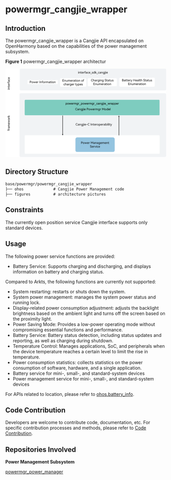 # powermgr_cangjie_wrapper

## Introduction

The powermgr_cangjie_wrapper is a Cangjie API encapsulated on OpenHarmony based on the capabilities of the power management subsystem. 

**Figure  1** powermgr_cangjie_wrapper architectur

![](figures/powermgr_cangjie_wrapper_architecture_en.png)

## Directory Structure

```
base/powermgr/powermgr_cangjie_wrapper
├── ohos             # Cangjie Power Management code
├── figures          # architecture pictures
```

## Constraints

The currently open position service Cangjie interface supports only standard devices.

## Usage

The following power service functions are provided:

- Battery Service: Supports charging and discharging, and displays information on battery and charging status.

Compared to Arkts, the following functions are currently not supported:

- System restarting: restarts or shuts down the system.
- System power management: manages the system power status and running lock.
- Display-related power consumption adjustment: adjusts the backlight brightness based on the ambient light and turns off the screen based on the proximity light.
- Power Saving Mode: Provides a low-power operating mode without compromising essential functions and performance.
- Battery Service: Battery status detection, including status updates and reporting, as well as charging during shutdown.
- Temperature Control: Manages applications, SoC, and peripherals when the device temperature reaches a certain level to limit the rise in temperature.
- Power consumption statistics: collects statistics on the power consumption of software, hardware, and a single application.
- Battery service for mini-, small-, and standard-system devices
- Power management service for mini-, small-, and standard-system devices

For APIs related to location, please refer to [ohos.battery_info](https://gitcode.com/openharmony-sig/arkcompiler_cangjie_ark_interop/blob/master/doc/API_Reference/source_en/apis/BasicServicesKit/cj-apis-battery_info.md).

## Code Contribution

Developers are welcome to contribute code, documentation, etc. For specific contribution processes and methods, please refer to [Code Contribution](https://gitcode.com/openharmony/docs/blob/master/en/contribute/code-contribution.md).

## Repositories Involved

**Power Management Subsystem**

[powermgr_power_manager](https://gitee.com/openharmony/powermgr_power_manager/blob/master/README_zh.md)
